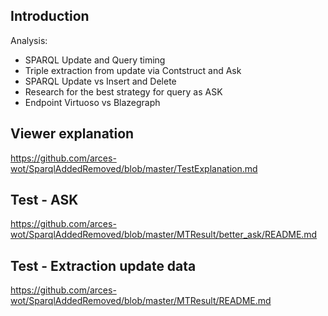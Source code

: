 ## Introduction
Analysis:

- SPARQL Update and Query timing
- Triple extraction from update via Contstruct and Ask
- SPARQL Update vs Insert and Delete
- Research for the best strategy for query as ASK
- Endpoint Virtuoso vs Blazegraph

## Viewer explanation

https://github.com/arces-wot/SparqlAddedRemoved/blob/master/TestExplanation.md

## Test - ASK 

https://github.com/arces-wot/SparqlAddedRemoved/blob/master/MTResult/better_ask/README.md

## Test - Extraction update data

https://github.com/arces-wot/SparqlAddedRemoved/blob/master/MTResult/README.md
